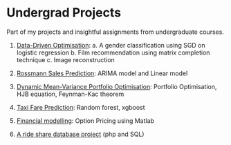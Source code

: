 # Undergrad Projects
Part of my projects and insightful assignments from undergraduate courses.

1. [Data-Driven Optimisation](https://github.com/mengeks/Undergrad-Codes/tree/master/Data-driven%20Optimisation): a. A gender classification using SGD on logistic regression b. Film recommendation using matrix completion technique  c. Image reconstruction

2. [Rossmann Sales Prediction](https://github.com/mengeks/Undergrad-Codes/tree/master/Rossmann%20sales): ARIMA model and Linear model

3. [Dynamic Mean-Variance Portfolio Optimisation](https://github.com/mengeks/Undergrad-Codes/tree/master/Dynamic%20Mean-Variance%20Optimisation): Portfolio Optimisation, HJB equation, Feynman-Kac theorem

4. [Taxi Fare Prediction](https://github.com/mengeks/Undergrad-Codes/blob/master/Taxi%20Competition%20Report.pdf): Random forest, xgboost

5. [Financial modelling](https://github.com/mengeks/Undergrad-Codes/tree/master/Financial%20Modelling
): Option Pricing using Matlab

6. [A ride share database project](https://github.com/Sumei1009/TT25) (php and SQL)
